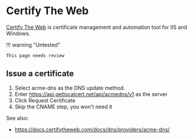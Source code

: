 # Certify The Web

[Certify The Web](https://certifytheweb.com/) is certificate management and automation tool for IIS and Windows.

!!! warning "Untested"

    This page needs review

## Issue a certificate

1. Select acme-dns as the DNS update method.
2. Enter https://api.getlocalcert.net/api/acmedns/v1 as the server
3. Click Request Certificate
4. Skip the CNAME step, you won't need it

See also:

* https://docs.certifytheweb.com/docs/dns/providers/acme-dns/


